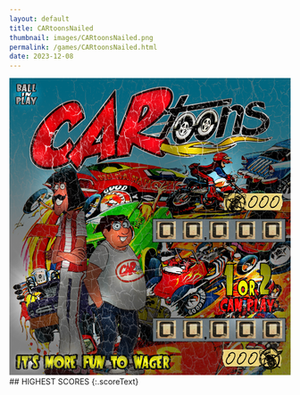 ```yaml
---
layout: default
title: CARtoonsNailed
thumbnail: images/CARtoonsNailed.png
permalink: /games/CARtoonsNailed.html
date: 2023-12-08
---
```


<img src="../images/CARtoonsNailed.png" class="gameThumbnail img-fluid mx-auto align-middle">
## HIGHEST SCORES
{:.scoreText}

